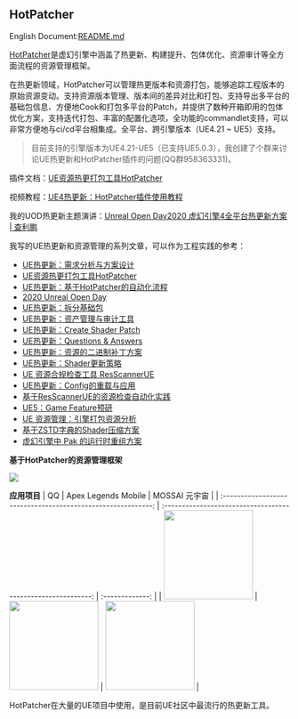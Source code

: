 ## HotPatcher
English Document:[README.md](https://github.com/hxhb/HotPatcher/edit/master/README.md)

[HotPatcher](https://github.com/hxhb/HotPatcher)是虚幻引擎中涵盖了热更新、构建提升、包体优化、资源审计等全方面流程的资源管理框架。

在热更新领域，HotPatcher可以管理热更版本和资源打包，能够追踪工程版本的原始资源变动。支持资源版本管理、版本间的差异对比和打包、支持导出多平台的基础包信息、方便地Cook和打包多平台的Patch，并提供了数种开箱即用的包体优化方案，支持迭代打包、丰富的配置化选项，全功能的commandlet支持，可以非常方便地与ci/cd平台相集成。全平台、跨引擎版本（UE4.21 ~ UE5）支持。

>目前支持的引擎版本为UE4.21-UE5（已支持UE5.0.3），我创建了个群来讨论UE热更新和HotPatcher插件的问题(QQ群958363331)。

插件文档：[UE资源热更打包工具HotPatcher](https://imzlp.com/posts/17590/)

视频教程：[UE4热更新：HotPatcher插件使用教程](https://www.bilibili.com/video/BV1Tz4y197tR/)

我的UOD热更新主题演讲：[Unreal Open Day2020 虚幻引擎4全平台热更新方案 | 查利鹏](https://www.bilibili.com/video/BV1ir4y1c76g)

我写的UE热更新和资源管理的系列文章，可以作为工程实践的参考：

- [UE热更新：需求分析与方案设计](https://imzlp.com/posts/17371)
- [UE资源热更打包工具HotPatcher](https://imzlp.com/posts/17590/)
- [UE热更新：基于HotPatcher的自动化流程](https://imzlp.com/posts/10938/)
- [2020 Unreal Open Day](https://imzlp.com/posts/11043/)
- [UE热更新：拆分基础包](https://imzlp.com/posts/13765/)
- [UE热更新：资产管理与审计工具](https://imzlp.com/posts/3675)
- [UE热更新：Create Shader Patch](https://imzlp.com/posts/5867/)
- [UE热更新：Questions & Answers](https://imzlp.com/posts/16895/)
- [UE热更新：资源的二进制补丁方案](https://imzlp.com/posts/25136/)
- [UE热更新：Shader更新策略](https://imzlp.com/posts/15810/)
- [UE 资源合规检查工具 ResScannerUE](https://imzlp.com/posts/11750/)
- [UE热更新：Config的重载与应用](https://imzlp.com/posts/9028/)
- [基于ResScannerUE的资源检查自动化实践](https://imzlp.com/posts/20376/)
- [UE5：Game Feature预研](https://imzlp.com/posts/17658/)
- [UE 资源管理：引擎打包资源分析](https://imzlp.com/posts/22570/)
- [基于ZSTD字典的Shader压缩方案](https://imzlp.com/posts/24725/)
- [虚幻引擎中 Pak 的运行时重组方案](https://imzlp.com/posts/12188/)

**基于HotPatcher的资源管理框架**

![](https://img.imzlp.com/imgs/zlp/picgo/2021/20220526194731.png)

**应用项目**
|                              QQ                              |                     Apex Legends Mobile                      | MOSSAI 元宇宙 |
| :----------------------------------------------------------: | :----------------------------------------------------------: | :-------------: |
| <img src="https://img.imzlp.com/imgs/zlp/picgo/2022/202207280953994.png" height="160" width="160" /> | <img src="https://img.imzlp.com/imgs/zlp/picgo/2022/202207280956642.webp" height="160" width="160" /> | <img src="https://img.imzlp.com/imgs/zlp/picgo/2021/20220607171033.png" height="160" width="160" /> |

HotPatcher在大量的UE项目中使用，是目前UE社区中最流行的热更新工具。